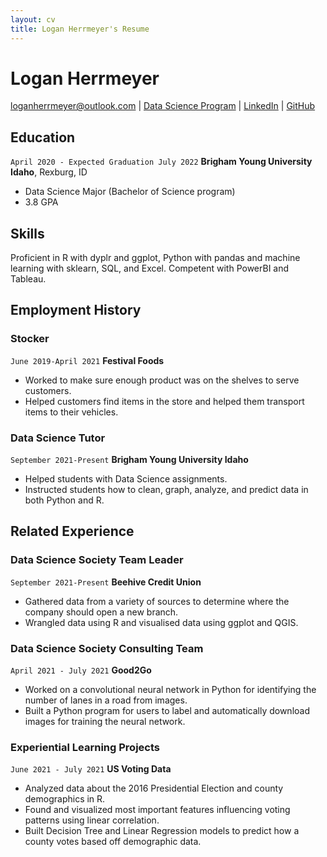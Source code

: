 ```yaml
---
layout: cv
title: Logan Herrmeyer's Resume
---
```

# Logan Herrmeyer

<div id="webaddress">
<a href="mailto:loganherrmeyer@outlook.com">loganherrmeyer@outlook.com</a>
| <a href="https://byuidatascience.github.io/development.html">Data Science Program</a>
| <a href="https://www.linkedin.com/in/logan-herrmeyer-ba2242204/">LinkedIn</a>
| <a href="https://github.com/LHerrmeyer">GitHub</a>
</div>

<!-- https://www.monique.tech/the-art-of-markdown -->

## Education

`April 2020 - Expected Graduation July 2022`
__Brigham Young University Idaho__, Rexburg, ID

- Data Science Major (Bachelor of Science program)
- 3.8 GPA

## Skills

Proficient in R with dyplr and ggplot, Python with pandas and machine learning with sklearn, SQL, and Excel. Competent with PowerBI and Tableau.

## Employment History

### Stocker

`June 2019-April 2021`
__Festival Foods__

- Worked to make sure enough product was on the shelves to serve customers.
- Helped customers find items in the store and helped them transport items to their vehicles.

### Data Science Tutor

`September 2021-Present`
__Brigham Young University Idaho__

- Helped students with Data Science assignments.
- Instructed students how to clean, graph, analyze, and predict data in both Python and R.

## Related Experience

### Data Science Society Team Leader

`September 2021-Present`
__Beehive Credit Union__

- Gathered data from a variety of sources to determine where the company should open a new branch.
- Wrangled data using R and visualised data using ggplot and QGIS.

### Data Science Society Consulting Team

`April 2021 - July 2021`
__Good2Go__

- Worked on a convolutional neural network in Python for identifying the number of lanes in a road from images.
- Built a Python program for users to label and automatically download images for training the neural network.

### Experiential Learning Projects

`June 2021 - July 2021`
__US Voting Data__

- Analyzed data about the 2016 Presidential Election and county demographics in R.
- Found and visualized most important features influencing voting patterns using linear correlation.
- Built Decision Tree and Linear Regression models to predict how a county votes based off demographic data.

<!-- ### Footer

Last updated: May 2013 -->


